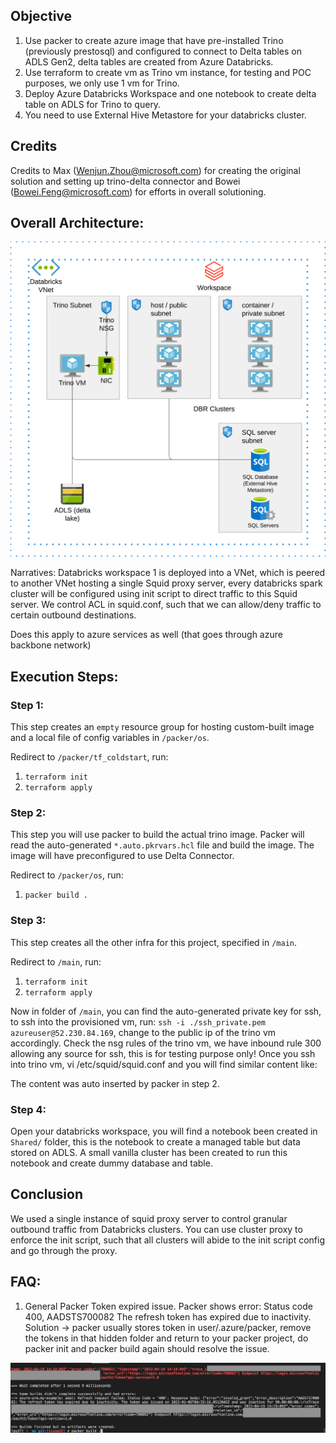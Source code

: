 ## Objective
1. Use packer to create azure image that have pre-installed Trino (previously prestosql) and configured to connect to Delta tables on ADLS Gen2, delta tables are created from Azure Databricks.
2. Use terraform to create vm as Trino vm instance, for testing and POC purposes, we only use 1 vm for Trino.
3. Deploy Azure Databricks Workspace and one notebook to create delta table on ADLS for Trino to query.
4. You need to use External Hive Metastore for your databricks cluster.

## Credits

Credits to Max (Wenjun.Zhou@microsoft.com) for creating the original solution and setting up trino-delta connector and Bowei (Bowei.Feng@microsoft.com) for efforts in overall solutioning.

## Overall Architecture:
![alt text](../charts/trino-delta-connector.png?raw=false)

Narratives: Databricks workspace 1 is deployed into a VNet, which is peered to another VNet hosting a single Squid proxy server, every databricks spark cluster will be configured using init script to direct traffic to this Squid server. We control ACL in squid.conf, such that we can allow/deny traffic to certain outbound destinations.

Does this apply to azure services as well (that goes through azure backbone network)

## Execution Steps:
### Step 1:

This step creates an `empty` resource group for hosting custom-built image and a local file of config variables in `/packer/os`.

Redirect to `/packer/tf_coldstart`, run:
   1. `terraform init`
   2. `terraform apply`

### Step 2:

This step you will use packer to build the actual trino image. Packer will read the auto-generated `*.auto.pkrvars.hcl` file and build the image. The image will have preconfigured to use Delta Connector.

Redirect to `/packer/os`, run:
   1. `packer build .`
   
### Step 3:

This step creates all the other infra for this project, specified in `/main`.

Redirect to `/main`, run:
   1. `terraform init`
   2. `terraform apply`

Now in folder of `/main`, you can find the auto-generated private key for ssh, to ssh into the provisioned vm, run:
`ssh -i ./ssh_private.pem azureuser@52.230.84.169`, change to the public ip of the trino vm accordingly. Check the nsg rules of the trino vm, we have inbound rule 300 allowing any source for ssh, this is for testing purpose only! Once you ssh into trino vm, vi /etc/squid/squid.conf and you will find similar content like:

The content was auto inserted by packer in step 2.

### Step 4:

Open your databricks workspace, you will find a notebook been created in `Shared/` folder, this is the notebook to create a managed table but data stored on ADLS.
A small vanilla cluster has been created to run this notebook and create dummy database and table.

## Conclusion

We used a single instance of squid proxy server to control granular outbound traffic from Databricks clusters. You can use cluster proxy to enforce the init script, such that all clusters will abide to the init script config and go through the proxy.

## FAQ:

1. General Packer Token expired issue. Packer shows error: Status code 400, AADSTS700082 The refresh token has expired due to inactivity.
Solution -> packer usually stores token in user/.azure/packer, remove the tokens in that hidden folder and return to your packer project, do packer init and packer build again should resolve the issue.

![alt text](../charts/packer-issue.png?raw=true)